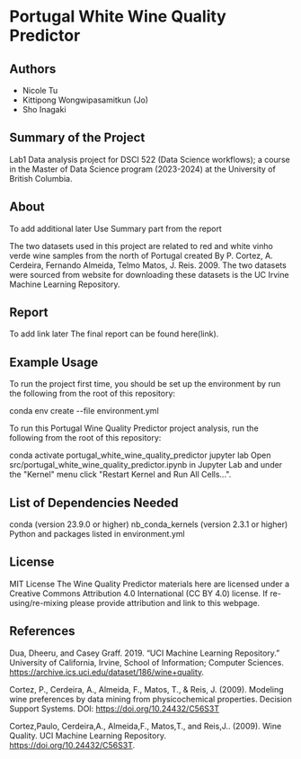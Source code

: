 # Portugal White Wine Quality Predictor

## Authors
- Nicole Tu
- Kittipong Wongwipasamitkun (Jo)
- Sho Inagaki

## Summary of the Project
Lab1 Data analysis project for DSCI 522 (Data Science workflows); a course in the Master of Data Science program (2023-2024) at the University of British Columbia.

## About
To add additional later
Use Summary part from the report

The two datasets  used in this project are related to red and white vinho verde wine samples from the north of Portugal created By P. Cortez, A. Cerdeira, Fernando Almeida, Telmo Matos, J. Reis. 2009. The two datasets were sourced from  website for downloading these datasets is the UC Irvine Machine Learning Repository.

## Report
To add link later
The final report can be found here(link).

## Example Usage
To run the project first time, you should be set up the environment by run the following from the root of this repository:

conda env create --file environment.yml

To run this Portugal Wine Quality Predictor project analysis, run the following from the root of this repository:

conda activate portugal_white_wine_quality_predictor
jupyter lab 
Open src/portugal_white_wine_quality_predictor.ipynb in Jupyter Lab and under the "Kernel" menu click "Restart Kernel and Run All Cells...".

## List of Dependencies Needed
conda (version 23.9.0 or higher)
nb_conda_kernels (version 2.3.1 or higher)
Python and packages listed in environment.yml

## License
MIT License
The Wine Quality Predictor materials here are licensed under a Creative Commons Attribution 4.0 International (CC BY 4.0) license. If re-using/re-mixing please provide attribution and link to this webpage.

## References
Dua, Dheeru, and Casey Graff. 2019. “UCI Machine Learning Repository.” University of California, Irvine, School of Information; Computer Sciences. https://archive.ics.uci.edu/dataset/186/wine+quality.

Cortez, P., Cerdeira, A., Almeida, F., Matos, T., & Reis, J. (2009). Modeling wine preferences by data mining from physicochemical properties. Decision Support Systems. DOI: https://doi.org/10.24432/C56S3T

Cortez,Paulo, Cerdeira,A., Almeida,F., Matos,T., and Reis,J.. (2009). Wine Quality. UCI Machine Learning Repository. https://doi.org/10.24432/C56S3T.
